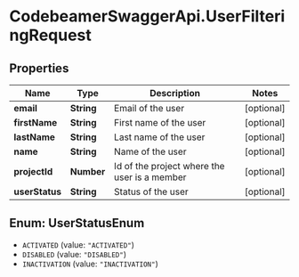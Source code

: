 # CodebeamerSwaggerApi.UserFilteringRequest

## Properties
Name | Type | Description | Notes
------------ | ------------- | ------------- | -------------
**email** | **String** | Email of the user | [optional] 
**firstName** | **String** | First name of the user | [optional] 
**lastName** | **String** | Last name of the user | [optional] 
**name** | **String** | Name of the user | [optional] 
**projectId** | **Number** | Id of the project where the user is a member | [optional] 
**userStatus** | **String** | Status of the user | [optional] 

<a name="UserStatusEnum"></a>
## Enum: UserStatusEnum

* `ACTIVATED` (value: `"ACTIVATED"`)
* `DISABLED` (value: `"DISABLED"`)
* `INACTIVATION` (value: `"INACTIVATION"`)

